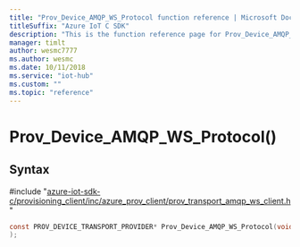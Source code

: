 ```yaml
---                             
title: "Prov_Device_AMQP_WS_Protocol function reference | Microsoft Docs" 
titleSuffix: "Azure IoT C SDK"            
description: "This is the function reference page for Prov_Device_AMQP_WS_Protocol() in the Azure IoT C SDK. This SDK is used with Azure IoT Hub and Azure IoT Hub Device Provisioning Service"            
manager: timlt                 
author: wesmc7777              
ms.author: wesmc               
ms.date: 10/11/2018                    
ms.service: "iot-hub"             
ms.custom: ""                
ms.topic: "reference"        
---                            
```


# Prov_Device_AMQP_WS_Protocol()

## Syntax

\#include "[azure-iot-sdk-c/provisioning_client/inc/azure_prov_client/prov_transport_amqp_ws_client.h](../prov-transport-amqp-ws-client-h.md)"  
```C
const PROV_DEVICE_TRANSPORT_PROVIDER* Prov_Device_AMQP_WS_Protocol(void
);
```

